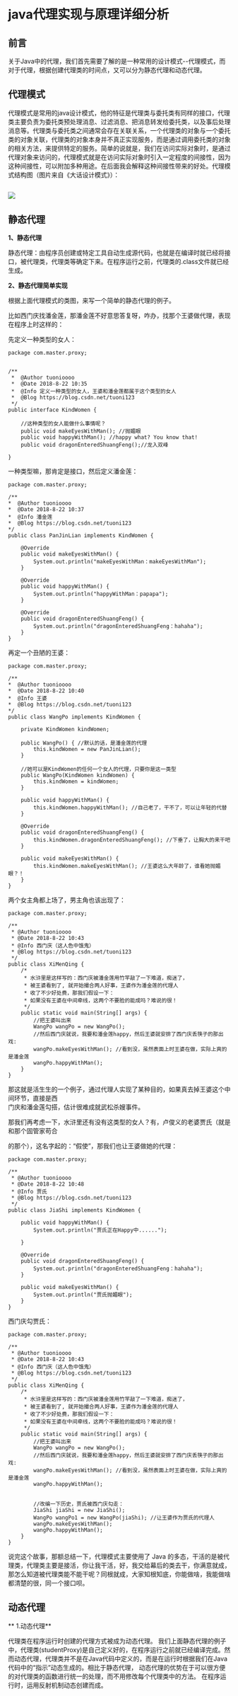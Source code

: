# java代理实现与原理详细分析

## 前言

关于Java中的代理，我们首先需要了解的是一种常用的设计模式--代理模式，而对于代理，根据创建代理类的时间点，又可以分为静态代理和动态代理。

## 代理模式

代理模式是常用的java设计模式，他的特征是代理类与委托类有同样的接口，代理类主要负责为委托类预处理消息、过滤消息、把消息转发给委托类，以及事后处理消息等。代理类与委托类之间通常会存在关联关系，一个代理类的对象与一个委托类的对象关联，代理类的对象本身并不真正实现服务，而是通过调用委托类的对象的相关方法，来提供特定的服务。简单的说就是，我们在访问实际对象时，是通过代理对象来访问的，代理模式就是在访问实际对象时引入一定程度的间接性，因为这种间接性，可以附加多种用途。在后面我会解释这种间接性带来的好处。代理模式结构图（图片来自《大话设计模式》）：

## ![](/assets/import-proxy-01.png)

## 静态代理

**1、静态代理**

静态代理：由程序员创建或特定工具自动生成源代码，也就是在编译时就已经将接口，被代理类，代理类等确定下来。在程序运行之前，代理类的.class文件就已经生成。

**2、静态代理简单实现**

根据上面代理模式的类图，来写一个简单的静态代理的例子。

比如西门庆找潘金莲，那潘金莲不好意思答复呀，咋办，找那个王婆做代理，表现在程序上时这样的：

先定义一种类型的女人：

```
package com.master.proxy;


/**
 *  @Author tuonioooo
 *  @Date 2018-8-22 10:35
 *  @Info 定义一种类型的女人，王婆和潘金莲都属于这个类型的女人
 *  @Blog https://blog.csdn.net/tuoni123
 */
public interface KindWomen {

    //这种类型的女人能做什么事情呢？
    public void makeEyesWithMan(); //抛媚眼
    public void happyWithMan(); //happy what? You know that!
    public void dragonEnteredShuangFeng();//龙入双峰

}
```

一种类型嘛，那肯定是接口，然后定义潘金莲：

```
package com.master.proxy;

/**
*  @Author tuonioooo
*  @Date 2018-8-22 10:37
*  @Info 潘金莲
*  @Blog https://blog.csdn.net/tuoni123
*/
public class PanJinLian implements KindWomen {

    @Override
    public void makeEyesWithMan() {
        System.out.println("makeEyesWithMan：makeEyesWithMan");
    }

    @Override
    public void happyWithMan() {
        System.out.println("happyWithMan：papapa");
    }

    @Override
    public void dragonEnteredShuangFeng() {
        System.out.println("dragonEnteredShuangFeng：hahaha");
    }
}
```

再定一个丑陋的王婆：

```
package com.master.proxy;

/**
*  @Author tuonioooo
*  @Date 2018-8-22 10:40
*  @Info 王婆
*  @Blog https://blog.csdn.net/tuoni123
*/
public class WangPo implements KindWomen {

    private KindWomen kindWomen;

    public WangPo() { //默认的话，是潘金莲的代理
        this.kindWomen = new PanJinLian();
    }

    //她可以是KindWomen的任何一个女人的代理，只要你是这一类型
    public WangPo(KindWomen kindWomen) {
        this.kindWomen = kindWomen;
    }

    public void happyWithMan() {
        this.kindWomen.happyWithMan(); //自己老了，干不了，可以让年轻的代替
    }

    @Override
    public void dragonEnteredShuangFeng() {
        this.kindWomen.dragonEnteredShuangFeng(); //下垂了，让胸大的来干吧
    }

    public void makeEyesWithMan() {
        this.kindWomen.makeEyesWithMan(); //王婆这么大年龄了，谁看她抛媚眼？！
    }
}
```

两个女主角都上场了，男主角也该出现了：

```
package com.master.proxy;

/**
 * @Author tuonioooo
 * @Date 2018-8-22 10:43
 * @Info 西门庆（这人色中饿鬼）
 * @Blog https://blog.csdn.net/tuoni123
 */
public class XiMenQing {
    /*
     * 水浒里是这样写的：西门庆被潘金莲用竹竿敲了一下难道，痴迷了，
     * 被王婆看到了, 就开始撮合两人好事，王婆作为潘金莲的代理人
     * 收了不少好处费，那我们假设一下：
     * 如果没有王婆在中间牵线，这两个不要脸的能成吗？难说的很！
     */
    public static void main(String[] args) {
        //把王婆叫出来
        WangPo wangPo = new WangPo();
        //然后西门庆就说，我要和潘金莲happy，然后王婆就安排了西门庆丢筷子的那出戏:
        wangPo.makeEyesWithMan(); //看到没，虽然表面上时王婆在做，实际上爽的是潘金莲
        wangPo.happyWithMan();
    }
}
```

那这就是活生生的一个例子，通过代理人实现了某种目的，如果真去掉王婆这个中间环节，直接是西  
门庆和潘金莲勾搭，估计很难成就武松杀嫂事件。

那我们再考虑一下，水浒里还有没有这类型的女人？有，卢俊义的老婆贾氏（就是和那个固管家苟合

的那个），这名字起的：“假使”，那我们也让王婆做她的代理：

```
package com.master.proxy;

/**
 * @Author tuonioooo
 * @Date 2018-8-22 10:48
 * @Info 贾氏
 * @Blog https://blog.csdn.net/tuoni123
 */
public class JiaShi implements KindWomen {

    public void happyWithMan() {
        System.out.println("贾氏正在Happy中......");

    }

    @Override
    public void dragonEnteredShuangFeng() {
        System.out.println("dragonEnteredShuangFeng：hahaha");
    }

    public void makeEyesWithMan() {
        System.out.println("贾氏抛媚眼");
    }
}
```

西门庆勾贾氏：

```
package com.master.proxy;

/**
 * @Author tuonioooo
 * @Date 2018-8-22 10:43
 * @Info 西门庆（这人色中饿鬼）
 * @Blog https://blog.csdn.net/tuoni123
 */
public class XiMenQing {
    /*
     * 水浒里是这样写的：西门庆被潘金莲用竹竿敲了一下难道，痴迷了，
     * 被王婆看到了, 就开始撮合两人好事，王婆作为潘金莲的代理人
     * 收了不少好处费，那我们假设一下：
     * 如果没有王婆在中间牵线，这两个不要脸的能成吗？难说的很！
     */
    public static void main(String[] args) {
        //把王婆叫出来
        WangPo wangPo = new WangPo();
        //然后西门庆就说，我要和潘金莲happy，然后王婆就安排了西门庆丢筷子的那出戏:
        wangPo.makeEyesWithMan(); //看到没，虽然表面上时王婆在做，实际上爽的是潘金莲
        wangPo.happyWithMan();


        //改编一下历史，贾氏被西门庆勾走：
        JiaShi jiaShi = new JiaShi();
        WangPo wangPo1 = new WangPo(jiaShi); //让王婆作为贾氏的代理人
        wangPo.makeEyesWithMan();
        wangPo.happyWithMan();
    }
}
```

说完这个故事，那额总结一下，代理模式主要使用了 Java 的多态，干活的是被代理类，代理类主要是接活，你让我干活，好，我交给幕后的类去干，你满意就成，那怎么知道被代理类能不能干呢？同根就成，大家知根知底，你能做啥，我能做啥都清楚的很，同一个接口呗。

## **动态代理**

** 1.动态代理**

代理类在程序运行时创建的代理方式被成为动态代理。 我们上面静态代理的例子中，代理类\(studentProxy\)是自己定义好的，在程序运行之前就已经编译完成。然而动态代理，代理类并不是在Java代码中定义的，而是在运行时根据我们在Java代码中的“指示”动态生成的。相比于静态代理， 动态代理的优势在于可以很方便的对代理类的函数进行统一的处理，而不用修改每个代理类中的方法。 在程序运行时，运用反射机制动态创建而成。



